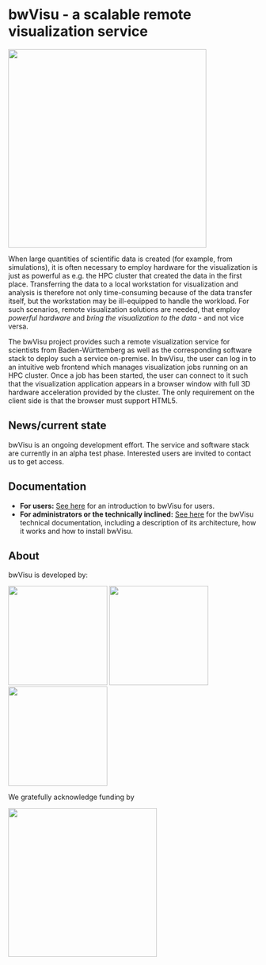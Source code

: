 # bwVisu - a scalable remote visualization service

<img src="https://github.com/bwvisu/docs/raw/master/docs/img/bwvisu2.png" alt="" width="400"/>

When large quantities of scientific data is created (for example, from simulations), it is often necessary to employ hardware for the visualization is just as powerful as e.g. the HPC cluster that created the data in the first place. Transferring the data to a local workstation for visualization and analysis is therefore not only time-consuming because of the data transfer itself, but the workstation may be ill-equipped to handle the workload. For such scenarios, remote visualization solutions are needed, that employ *powerful hardware* and *bring the visualization to the data* - and not vice versa.

The bwVisu project provides such a remote visualization service for scientists from Baden-Württemberg as well as the corresponding software stack to deploy such a service on-premise. In bwVisu, the user can log in to an intuitive web frontend which manages visualization jobs running on an HPC cluster. Once a job has been started, the user can connect to it such that the visualization application appears in a browser window with full 3D hardware acceleration provided by the cluster. The only requirement on the client side is that the browser must support HTML5.


## News/current state

bwVisu is an ongoing development effort. The service and software stack are currently in an alpha test phase. Interested users are invited to contact us to get access.


## Documentation
* **For users:** [See here](user-docs/user-docs.md) for an introduction to bwVisu for users.
* **For administrators or the technically inclined:** [See here](technical-docs/technical-docs.md) for the bwVisu technical documentation, including a description of its architecture, how it works and how to install bwVisu.

## About

bwVisu is developed by:

<img src="https://github.com/bwvisu/docs/raw/master/docs/img/unihd.png" alt=""  width="200"/>
<img src="https://github.com/bwvisu/docs/raw/master/docs/img/hlrs.png" alt="" width="200"/>
<img src="https://github.com/bwvisu/docs/raw/master/docs/img/kit.png" alt=""  width="200"/>

We gratefully acknowledge funding by


<img src="https://github.com/bwvisu/docs/raw/master/docs/img/mwk.png" alt="" width="300"/>
